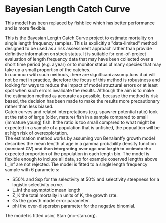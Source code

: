 # Bayesian Length Catch Curve 
This model has been replaced by fishblicc which has better performance and is more flexible.  

This is the Bayesian Length Catch Curve project to estimate mortality on single length frequency samples. This is explicitly a "data-limited" method designed to be used as a risk assessment approach rather than provide definitive information on stock status. It is suitable for end-of-project evaluation of length frequency data that may have been collected over a short time period (e.g. a year) or to monitor status of many species that may take up a small proportion of the catches.  
In common with such methods, there are significant assumptions that will not be met in practice, therefore the focus of this method is robustness and looking for ways to reduce the impact of model structural errors or at least spot when such errors invalidate the results. Although the aim is to make the estimation method as accurate as possible, because the method is risk based, the decision has been made to make the results more precautionary rather than less biased.  
Catch curves and related interpretations (e.g. spawner potential ratio) look at the ratio of large (older, mature) fish in a sample compared to small (immature young) fish. If the ratio is too small compared to what might be expected in a sample of a population that is unfished, the popualtion will be at high risk of overexploitation.  
The estimation method works by assuming von Bertalanffy growth model describes the mean length at age in a gamma probability density function (constant CV) and then intergrating over age and length to estimate the expected proportion of the population in each length bin. The model is flexible enough to include all data, so for example observed lengths above L_inf are not rejected.
The model is fitted to a single length frequency sample with 6 parameters:  
  - S50% and Ssp for the selectivity at 50% and selectivity steepness for a logistic selectivity curve.  
  - L_inf the asymptotic mean length  
  - Z_K the total mortality in units of K, the growth rate.  
  - Gs the growth model error parameter.  
  - phi the over-dispersion parameter for the negative binomial.  

The model is fitted using Stan (mc-stan.org). 
 
